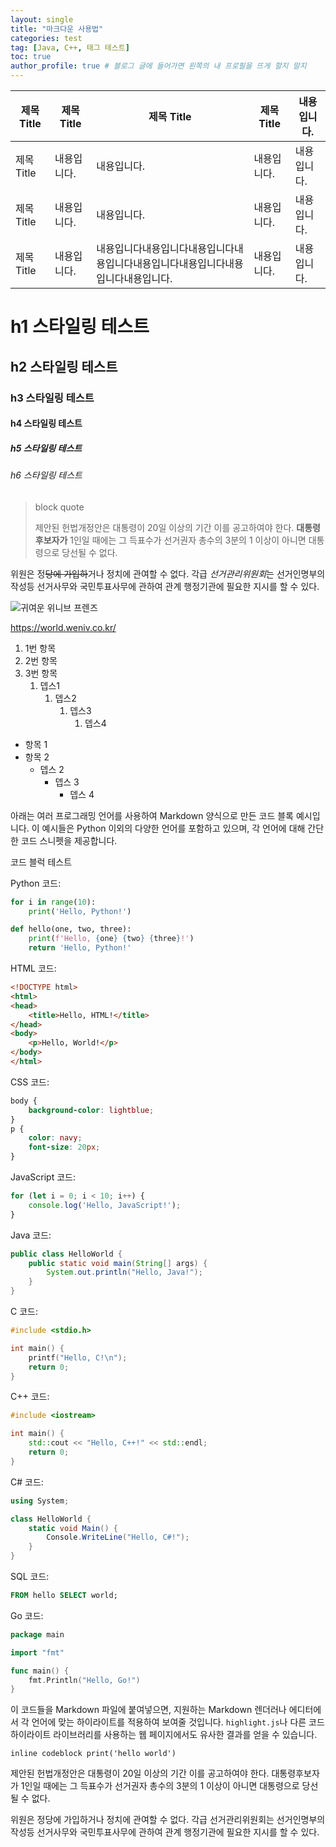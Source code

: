 ```yaml
---
layout: single
title: "마크다운 사용법"
categories: test
tag: [Java, C++, 태그 테스트] 
toc: true
author_profile: true # 블로그 글에 들어가면 왼쪽의 내 프로필을 뜨게 할지 말지
---
```



| 제목 Title | 제목 Title | 제목 Title                                  | 제목 Title | 내용입니다. |
| -------- | -------- | ----------------------------------------- | -------- | ------ |
| 제목 Title | 내용입니다.   | 내용입니다.                                    | 내용입니다.   | 내용입니다. |
| 제목 Title | 내용입니다.   | 내용입니다.                                    | 내용입니다.   | 내용입니다. |
| 제목 Title | 내용입니다.   | 내용입니다내용입니다내용입니다내용입니다내용입니다내용입니다내용입니다내용입니다. | 내용입니다.   | 내용입니다. |

# h1 스타일링 테스트

## h2 스타일링 테스트

### h3 스타일링 테스트

#### h4 스타일링 테스트

##### h5 스타일링 테스트

###### h6 스타일링 테스트

> block quote
>
> 제안된 헌법개정안은 대통령이 20일 이상의 기간 이를 공고하여야 한다. **대통령후보자가** 1인일 때에는 그 득표수가 선거권자 총수의 3분의 1 이상이 아니면 대통령으로 당선될 수 없다.

위원은 정~~당에 가입하~~거나 정치에 관여할 수 없다. 각급 *선거관리위원회*는 선거인명부의 작성등 선거사무와 국민투표사무에 관하여 관계 행정기관에 필요한 지시를 할 수 있다.


![귀여운 위니브 프렌즈 ](https://cdn.inflearn.com/public/files/posts/8d4983fa-7dd4-4322-9a56-83df1c8d26bc/%EC%9C%84%EB%8B%88%EB%B8%8C%EC%A6%88.png)

https://world.weniv.co.kr/

1. 1번 항목
2. 2번 항목
3. 3번 항목
    1. 뎁스1
        1. 뎁스2
            1. 뎁스3
                1. 뎁스4

-   항목 1
-   항목 2
    -   뎁스 2
        -   뎁스 3
            -   뎁스 4

아래는 여러 프로그래밍 언어를 사용하여 Markdown 양식으로 만든 코드 블록 예시입니다. 이 예시들은 Python 이외의 다양한 언어를 포함하고 있으며, 각 언어에 대해 간단한 코드 스니펫을 제공합니다.

코드 블럭 테스트

Python 코드:
```python
for i in range(10):
    print('Hello, Python!')

def hello(one, two, three):
    print(f'Hello, {one} {two} {three}!')
    return 'Hello, Python!'
```

HTML 코드:
```html
<!DOCTYPE html>
<html>
<head>
    <title>Hello, HTML!</title>
</head>
<body>
    <p>Hello, World!</p>
</body>
</html>
```

CSS 코드:
```css
body {
    background-color: lightblue;
}
p {
    color: navy;
    font-size: 20px;
}
```

JavaScript 코드:
```javascript
for (let i = 0; i < 10; i++) {
    console.log('Hello, JavaScript!');
}
```

Java 코드:
```java
public class HelloWorld {
    public static void main(String[] args) {
        System.out.println("Hello, Java!");
    }
}
```

C 코드:
```c
#include <stdio.h>

int main() {
    printf("Hello, C!\n");
    return 0;
}
```

C++ 코드:
```cpp
#include <iostream>

int main() {
    std::cout << "Hello, C++!" << std::endl;
    return 0;
}
```

C# 코드:
```csharp
using System;

class HelloWorld {
    static void Main() {
        Console.WriteLine("Hello, C#!");
    }
}
```

SQL 코드:
```sql
FROM hello SELECT world;
```

Go 코드:
```go
package main

import "fmt"

func main() {
    fmt.Println("Hello, Go!")
}
```

이 코드들을 Markdown 파일에 붙여넣으면, 지원하는 Markdown 렌더러나 에디터에서 각 언어에 맞는 하이라이트를 적용하여 보여줄 것입니다. `highlight.js`나 다른 코드 하이라이트 라이브러리를 사용하는 웹 페이지에서도 유사한 결과를 얻을 수 있습니다.

`inline codeblock print('hello world')`

제안된 헌법개정안은 대통령이 20일 이상의 기간 이를 공고하여야 한다. 대통령후보자가 1인일 때에는 그 득표수가 선거권자 총수의 3분의 1 이상이 아니면 대통령으로 당선될 수 없다.

위원은 정당에 가입하거나 정치에 관여할 수 없다. 각급 선거관리위원회는 선거인명부의 작성등 선거사무와 국민투표사무에 관하여 관계 행정기관에 필요한 지시를 할 수 있다.